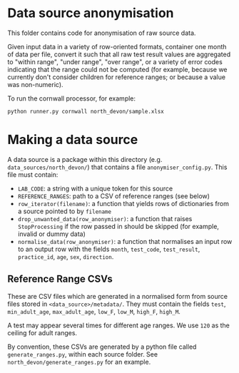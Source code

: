 # Data source anonymisation

This folder contains code for anonymisation of raw source data.

Given input data in a variety of row-oriented formats, container one
month of data per file, convert it such that all raw test result
values are aggregated to "within range", "under range", "over range",
or a variety of error codes indicating that the range could not be
computed (for example, because we currently don't consider children
for reference ranges; or because a value was non-numeric).

To run the cornwall processor, for example:

    python runner.py cornwall north_devon/sample.xlsx

# Making a data source

A data source is a package within this directory (e.g. `data_sources/north_devon/`) that contains a file `anonymiser_config.py`.  This file must contain:

* `LAB_CODE`: a string with a unique token for this source
* `REFERENCE_RANGES`: path to a CSV of reference ranges (see below)
* `row_iterator(filename)`: a function that yields rows of dictionaries from a source pointed to by `filename`
* `drop_unwanted_data(row_anonymiser)`: a function that raises `StopProcessing` if the row passed in should be skipped (for example, invalid or dummy data)
* `normalise_data(row_anonymiser)`: a function that normalises an input row to an output row with the fields `month`, `test_code`, `test_result`, `practice_id`, `age`, `sex`, `direction`.

## Reference Range CSVs

These are CSV files which are generated in a normalised form from source files stored in `<data_source>/metadata/`.  They must contain the fields `test`, `min_adult_age`, `max_adult_age`, `low_F`, `low_M`, `high_F`, `high_M`.

A test may appear several times for different age ranges. We use `120` as the ceiling for adult ranges.

By convention, these CSVs are generated by a python file called `generate_ranges.py`, within each source folder.  See `north_devon/generate_ranges.py` for an example.
